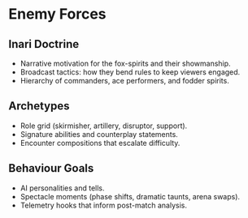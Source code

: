 # Enemy Forces

## Inari Doctrine
- Narrative motivation for the fox-spirits and their showmanship.
- Broadcast tactics: how they bend rules to keep viewers engaged.
- Hierarchy of commanders, ace performers, and fodder spirits.

## Archetypes
- Role grid (skirmisher, artillery, disruptor, support).
- Signature abilities and counterplay statements.
- Encounter compositions that escalate difficulty.

## Behaviour Goals
- AI personalities and tells.
- Spectacle moments (phase shifts, dramatic taunts, arena swaps).
- Telemetry hooks that inform post-match analysis.
